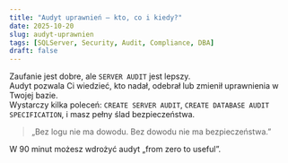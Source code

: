 ```yaml
---
title: "Audyt uprawnień – kto, co i kiedy?"
date: 2025-10-20
slug: audyt-uprawnien
tags: [SQLServer, Security, Audit, Compliance, DBA]
draft: false
---
```


Zaufanie jest dobre, ale `SERVER AUDIT` jest lepszy.  
Audyt pozwala Ci wiedzieć, kto nadał, odebrał lub zmienił uprawnienia w Twojej bazie.  
Wystarczy kilka poleceń: `CREATE SERVER AUDIT`, `CREATE DATABASE AUDIT SPECIFICATION`, i masz pełny ślad bezpieczeństwa.

> „Bez logu nie ma dowodu. Bez dowodu nie ma bezpieczeństwa.”

W 90 minut możesz wdrożyć audyt „from zero to useful”.
